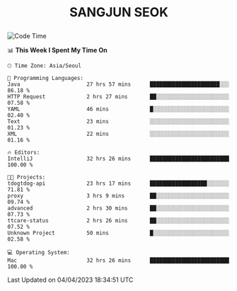 <h1>
 <p align="center">
   SANGJUN SEOK
 </p>
</h1>

<!--START_SECTION:waka-->
![Code Time](http://img.shields.io/badge/Code%20Time-2%2C386%20hrs%2058%20mins-blue)

📊 **This Week I Spent My Time On** 

```text
🕑︎ Time Zone: Asia/Seoul

💬 Programming Languages: 
Java                     27 hrs 57 mins      ██████████████████████░░░   86.18 % 
HTTP Request             2 hrs 27 mins       ██░░░░░░░░░░░░░░░░░░░░░░░   07.58 % 
YAML                     46 mins             █░░░░░░░░░░░░░░░░░░░░░░░░   02.40 % 
Text                     23 mins             ░░░░░░░░░░░░░░░░░░░░░░░░░   01.23 % 
XML                      22 mins             ░░░░░░░░░░░░░░░░░░░░░░░░░   01.16 % 

🔥 Editors: 
IntelliJ                 32 hrs 26 mins      █████████████████████████   100.00 % 

🐱‍💻 Projects: 
tdogtdog-api             23 hrs 17 mins      ██████████████████░░░░░░░   71.81 % 
proxy                    3 hrs 9 mins        ██░░░░░░░░░░░░░░░░░░░░░░░   09.74 % 
advanced                 2 hrs 30 mins       ██░░░░░░░░░░░░░░░░░░░░░░░   07.73 % 
ttcare-status            2 hrs 26 mins       ██░░░░░░░░░░░░░░░░░░░░░░░   07.52 % 
Unknown Project          50 mins             █░░░░░░░░░░░░░░░░░░░░░░░░   02.58 % 

💻 Operating System: 
Mac                      32 hrs 26 mins      █████████████████████████   100.00 % 
```


 Last Updated on 04/04/2023 18:34:51 UTC
<!--END_SECTION:waka-->

